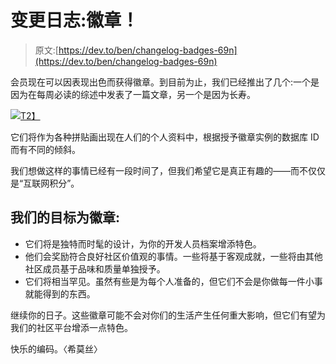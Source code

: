 # 变更日志:徽章！

> 原文:[https://dev.to/ben/changelog-badges-69n](https://dev.to/ben/changelog-badges-69n)

会员现在可以因表现出色而获得徽章。到目前为止，我们已经推出了几个:一个是因为在每周必读的综述中发表了一篇文章，另一个是因为长寿。

[![](../Images/9675fc9040cce04ce9b5b28a3fe37d21.png)T2】](https://res.cloudinary.com/practicaldev/image/fetch/s--EvRQD-c2--/c_limit%2Cf_auto%2Cfl_progressive%2Cq_auto%2Cw_880/https://cl.ly/2h2Y2s1A2u3s/Image%25202018-05-25%2520at%25203.34.29%2520PM.png)

它们将作为各种拼贴画出现在人们的个人资料中，根据授予徽章实例的数据库 ID 而有不同的倾斜。

我们想做这样的事情已经有一段时间了，但我们希望它是真正有趣的——而不仅仅是“互联网积分”。

## [](#our-goals-for-the-badges)我们的目标为徽章:

*   它们将是独特而时髦的设计，为你的开发人员档案增添特色。
*   他们会奖励符合良好社区价值观的事情。一些将基于客观成就，一些将由其他社区成员基于品味和质量单独授予。
*   它们将相当罕见。虽然有些是为每个人准备的，但它们不会是你做每一件小事就能得到的东西。

继续你的日子。这些徽章可能不会对你们的生活产生任何重大影响，但它们有望为我们的社区平台增添一点特色。

快乐的编码。〈希莫丝〉